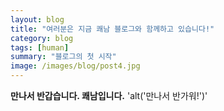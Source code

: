 ```yaml
---
layout: blog
title: "여러분은 지금 쾌남 블로그와 함께하고 있습니다!"
category: blog
tags: [human]  
summary: "블로그의 첫 시작"
image: /images/blog/post4.jpg
---
```


**만나서 반갑습니다. 쾌남입니다.**
'alt('만나서 반가워!')'
